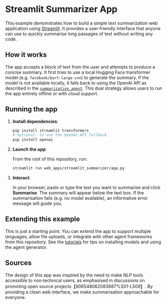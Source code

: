 # Streamlit Summarizer App

This example demonstrates how to build a simple text summarization web application using [Streamlit](https://streamlit.io/).  It provides a user‑friendly interface that anyone can use to quickly summarise long passages of text without writing any code.

## How it works

The app accepts a block of text from the user and attempts to produce a concise summary.  It first tries to use a local Hugging Face transformer model (e.g. `facebook/bart‑large‑cnn`) to generate the summary.  If the model is not available locally, it falls back to using the OpenAI API as described in the [`summarization_agent`](../../agents/summarization_agent/README.md).  This dual strategy allows users to run the app entirely offline or with cloud support.

## Running the app

1. **Install dependencies**:

   ```bash
   pip install streamlit transformers
   # Optional: to use the OpenAI API fallback
   pip install openai
   ```

2. **Launch the app**:

   From the root of this repository, run:

   ```bash
   streamlit run web_apps/streamlit_summarizer/app.py
   ```

3. **Interact**:

   In your browser, paste or type the text you want to summarise and click **Summarise**.  The summary will appear below the text box.  If the summarisation fails (e.g. no model available), an informative error message will guide you.

## Extending this example

This is just a starting point.  You can extend the app to support multiple languages, allow file uploads, or integrate with other agent frameworks from this repository.  See the [tutorials](../../tutorials/quickstart.md) for tips on installing models and using the agent generator.

## Sources

The design of this app was inspired by the need to make NLP tools accessible to non‑technical users, as emphasised in discussions on promoting open source projects【806548062083687†L501-L509】.  By providing a clean web interface, we make summarisation approachable for everyone.